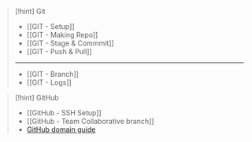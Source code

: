 >[!hint] Git
>- [[GIT - Setup]]
>- [[GIT - Making Repo]]
>- [[GIT - Stage & Commmit]]
>- [[GIT - Push & Pull]]
>---
>- [[GIT - Branch]]
>- [[GIT - Logs]]

>[!hint] GitHub
>- [[GitHub - SSH Setup]]
>- [[GitHub - Team Collaborative branch]]
>- [GitHub domain guide](https://pages.github.com/)